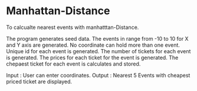 # Manhattan-Distance
To calcualte nearest events with manhatttan-Distance.

The program generates seed data. 
The events in range from -10 to 10 for X and Y axis are generated.
No coordinate can hold more than one event.
Unique id for each event is generated.
The number of tickets for each event is generated.
The prices for each ticket for the event is generated. 
The chepaest ticket for each event is calculates and stored.



Input : User can enter coordinates. 
Output : Nearest 5 Events with cheapest priced ticket are displayed. 
